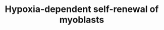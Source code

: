 ---
annotations:
- id: CL:0000056
  parent: native cell
  type: Cell Type Ontology
  value: myoblast
- id: PW:0000204
  parent: signaling pathway
  type: Pathway Ontology
  value: Notch signaling pathway
- id: PW:0000008
  parent: signaling pathway
  type: Pathway Ontology
  value: Wnt signaling pathway
authors:
- ExperiMed
- Andra
- Eweitz
- Khanspers
citedin:
- link: PMC8260947
  title: 'Hypoxic Signaling in Skeletal Muscle Maintenance and Regeneration: A Systematic
    Review (2021)'
description: 'Molecular mechanisms involved in self-renewal of satellite cells in
  hypoxia. Black arrows: activation of the signaling pathway / protein / molecule.
  Blunt red arrow: inhibition of the signaling pathway / protein / molecule. Round
  blue arrow: interaction between two pathways.'
last-edited: 2021-06-13
organisms:
- Mus musculus
redirect_from:
- /index.php/Pathway:WP5023
- /instance/WP5023
- /instance/WP5023_r119055
revision: r119055
schema-jsonld:
- '@context': https://schema.org/
  '@id': https://wikipathways.github.io/pathways/WP5023.html
  '@type': Dataset
  creator:
    '@type': Organization
    name: WikiPathways
  description: 'Molecular mechanisms involved in self-renewal of satellite cells in
    hypoxia. Black arrows: activation of the signaling pathway / protein / molecule.
    Blunt red arrow: inhibition of the signaling pathway / protein / molecule. Round
    blue arrow: interaction between two pathways.'
  keywords:
  - CDKN1A
  - FoxO1
  - HIF1a
  - HSP90
  - Hes1
  - Hey1
  - Hey2
  - MAPK14
  - MYF5
  - MYH
  - MYOD1
  - MYOG
  - PAX7
  license: CC0
  name: Hypoxia-dependent self-renewal of myoblasts
seo: CreativeWork
title: Hypoxia-dependent self-renewal of myoblasts
wpid: WP5023
---